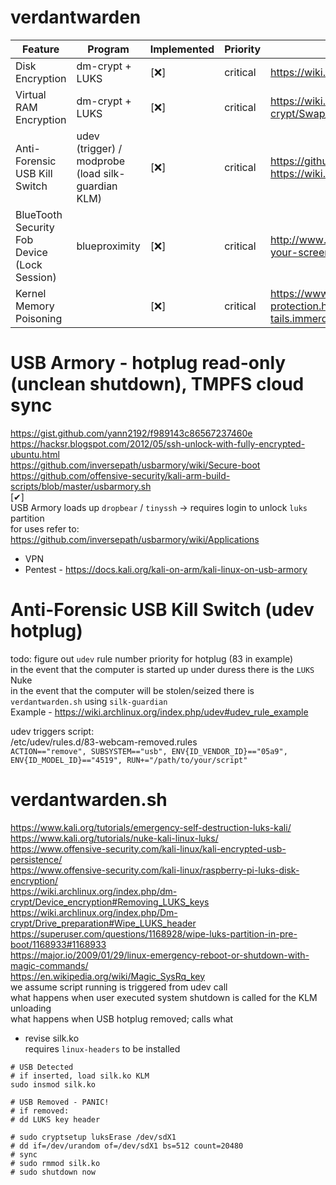# verdantwarden  

Feature | Program | Implemented | Priority | Notes |   
------------- | ------------- | ------------- | ------------- | -------------  
Disk Encryption | dm-crypt + LUKS | [❌] | critical | https://wiki.archlinux.org/index.php/disk_encryption  
Virtual RAM Encryption | dm-crypt + LUKS | [❌] | critical | https://wiki.archlinux.org/index.php/Dm-crypt/Swap_encryption  
Anti-Forensic USB Kill Switch | udev (trigger) / modprobe (load silk-guardian KLM) | [❌] | critical | https://github.com/NateBrune/silk-guardian https://wiki.archlinux.org/index.php/udev#udev_rule_example  
BlueTooth Security Fob Device (Lock Session) | blueproximity | [❌] | critical | http://www.daniloaz.com/en/automatically-lock-unlock-your-screen-by-bluetooth-device-proximity/  
Kernel Memory Poisoning |  | [❌] | critical | https://www.kernel.org/doc/html/v4.18/security/self-protection.html#memory-poisoning  https://git-tails.immerda.ch/tails/plain/features/erase_memory.feature   

# USB Armory - hotplug read-only (unclean shutdown), TMPFS cloud sync  
https://gist.github.com/yann2192/f989143c86567237460e  
https://hacksr.blogspot.com/2012/05/ssh-unlock-with-fully-encrypted-ubuntu.html  
https://github.com/inversepath/usbarmory/wiki/Secure-boot  
https://github.com/offensive-security/kali-arm-build-scripts/blob/master/usbarmory.sh  
[✔]  
USB Armory loads up `dropbear` / `tinyssh` -> requires login to unlock `luks` partition  
for uses refer to: https://github.com/inversepath/usbarmory/wiki/Applications  
* VPN  
* Pentest - https://docs.kali.org/kali-on-arm/kali-linux-on-usb-armory  

# Anti-Forensic USB Kill Switch (udev hotplug)  
todo: figure out `udev` rule number priority for hotplug (83 in example)  
in the event that the computer is started up under duress there is the `LUKS` Nuke  
in the event that the computer will be stolen/seized there is `verdantwarden.sh` using `silk-guardian`  
Example - https://wiki.archlinux.org/index.php/udev#udev_rule_example  

udev triggers script:  
    /etc/udev/rules.d/83-webcam-removed.rules  
    `ACTION=="remove", SUBSYSTEM=="usb", ENV{ID_VENDOR_ID}=="05a9", ENV{ID_MODEL_ID}=="4519", RUN+="/path/to/your/script"`  

# verdantwarden.sh
https://www.kali.org/tutorials/emergency-self-destruction-luks-kali/  
https://www.kali.org/tutorials/nuke-kali-linux-luks/  
https://www.offensive-security.com/kali-linux/kali-encrypted-usb-persistence/  
https://www.offensive-security.com/kali-linux/raspberry-pi-luks-disk-encryption/  
https://wiki.archlinux.org/index.php/dm-crypt/Device_encryption#Removing_LUKS_keys  
https://wiki.archlinux.org/index.php/Dm-crypt/Drive_preparation#Wipe_LUKS_header  
https://superuser.com/questions/1168928/wipe-luks-partition-in-pre-boot/1168933#1168933  
https://major.io/2009/01/29/linux-emergency-reboot-or-shutdown-with-magic-commands/  
https://en.wikipedia.org/wiki/Magic_SysRq_key  
we assume script running is triggered from udev call  
what happens when user executed system shutdown is called for the KLM unloading  
what happens when USB hotplug removed; calls what  
* revise silk.ko  
requires `linux-headers` to be installed  

`# USB Detected`  
`# if inserted, load silk.ko KLM`  
`sudo insmod silk.ko`  

`# USB Removed - PANIC!`  
`# if removed: `  
`# dd LUKS key header`  

`# sudo cryptsetup luksErase /dev/sdX1`  
`# dd if=/dev/urandom of=/dev/sdX1 bs=512 count=20480`  
`# sync`  
`# sudo rmmod silk.ko`  
`# sudo shutdown now`  


